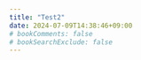 ```yaml
---
title: "Test2"
date: 2024-07-09T14:38:46+09:00
# bookComments: false
# bookSearchExclude: false
---
```

